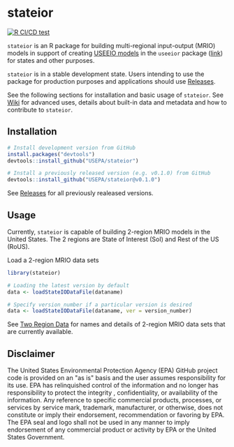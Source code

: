 # stateior
<!-- badges: start -->
[![R CI/CD test](https://github.com/USEPA/stateior/actions/workflows/R-CMD-check.yaml/badge.svg)](https://github.com/USEPA/stateior/actions/workflows/R-CMD-check.yaml)

`stateior` is an R package for building multi-regional input-output (MRIO) models in support of creating [USEEIO models](https://www.epa.gov/land-research/us-environmentally-extended-input-output-useeio-models) in the `useeior` package ([link](https://github.com/USEPA/useeior)) for states and other purposes.

`stateior` is in a stable development state.
Users intending to use the package for production purposes and applications should use [Releases](https://github.com/USEPA/stateior/releases).

See the following sections for installation and basic usage of `stateior`.
See [Wiki](https://github.com/USEPA/stateior/wiki) for advanced uses, details about built-in data and metadata and how to contribute to `stateior`.

## Installation

```r
# Install development version from GitHub
install.packages("devtools")
devtools::install_github("USEPA/stateior")
```

```r
# Install a previously released version (e.g. v0.1.0) from GitHub
devtools::install_github("USEPA/stateior@v0.1.0")
```

See [Releases](https://github.com/USEPA/stateior/releases) for all previously realeased versions.

## Usage

Currently, `stateior` is capable of building 2-region MRIO models in the United States.
The 2 regions are State of Interest (SoI) and Rest of the US (RoUS).

Load a 2-region MRIO data sets

```r
library(stateior)

# Loading the latest version by default
data <- loadStateIODataFile(dataname)

# Specify version_number if a particular version is desired
data <- loadStateIODataFile(dataname, ver = version_number)
```

See [Two Region Data](format_specs/TwoRegionData.md#data) for names and details of 2-region MRIO data sets that are currently available.

## Disclaimer

The United States Environmental Protection Agency (EPA) GitHub project code is provided on an "as is" basis and the user assumes responsibility for its use.  EPA has relinquished control of the information and no longer has responsibility to protect the integrity , confidentiality, or availability of the information.  Any reference to specific commercial products, processes, or services by service mark, trademark, manufacturer, or otherwise, does not constitute or imply their endorsement, recommendation or favoring by EPA.  The EPA seal and logo shall not be used in any manner to imply endorsement of any commercial product or activity by EPA or the United States Government.

 
